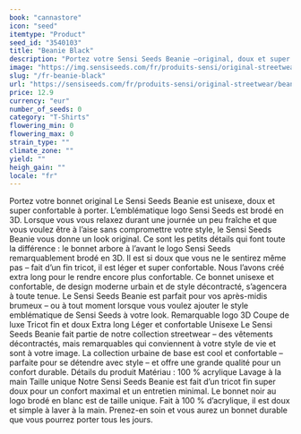 ```yaml
---
book: "cannastore"
icon: "seed"
itemtype: "Product"
seed_id: "3540103"
title: "Beanie Black"
description: "Portez votre Sensi Seeds Beanie –original, doux et super confortable, il porte l’emblématique logo Sensi Seeds en relief. Achetez-le en ligne !"
image: "https://img.sensiseeds.com/fr/produits-sensi/original-streetwear/beanie-black-image.png"
slug: "/fr-beanie-black"
url: "https://sensiseeds.com/fr/produits-sensi/original-streetwear/beanie-black?a_aid=cannastore"
price: 12.9
currency: "eur"
number_of_seeds: 0
category: "T-Shirts"
flowering_min: 0
flowering_max: 0
strain_type: ""
climate_zone: ""
yield: ""
heigh_gain: ""
locale: "fr"
---
```

Portez votre bonnet original Le Sensi Seeds Beanie est unisexe, doux et super confortable à porter. L’emblématique logo Sensi Seeds est brodé en 3D. Lorsque vous vous relaxez durant une journée un peu fraîche et que vous voulez être à l’aise sans compromettre votre style, le Sensi Seeds Beanie vous donne un look original. Ce sont les petits détails qui font toute la différence : le bonnet arbore à l’avant le logo Sensi Seeds remarquablement brodé en 3D. Il est si doux que vous ne le sentirez même pas – fait d’un fin tricot, il est léger et super confortable. Nous l’avons créé extra long pour le rendre encore plus confortable. Ce bonnet unisexe et confortable, de design moderne urbain et de style décontracté, s’agencera à toute tenue. Le Sensi Seeds Beanie est parfait pour vos après-midis brumeux – ou à tout moment lorsque vous voulez ajouter le style emblématique de Sensi Seeds à votre look. Remarquable logo 3D Coupe de luxe Tricot fin et doux Extra long Léger et confortable Unisexe Le Sensi Seeds Beanie fait partie de notre collection streetwear – des vêtements décontractés, mais remarquables qui conviennent à votre style de vie et sont à votre image. La collection urbaine de base est cool et confortable – parfaite pour se détendre avec style – et offre une grande qualité pour un confort durable. Détails du produit Matériau : 100 % acrylique Lavage à la main Taille unique Notre Sensi Seeds Beanie est fait d’un tricot fin super doux pour un confort maximal et un entretien minimal. Le bonnet noir au logo brodé en blanc est de taille unique. Fait à 100 % d’acrylique, il est doux et simple à laver à la main. Prenez-en soin et vous aurez un bonnet durable que vous pourrez porter tous les jours.
